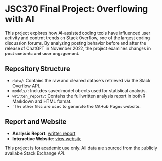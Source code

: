 # JSC370 Final Project: Overflowing with AI

This project explores how AI-assisted coding tools have influenced user activity and content trends on Stack Overflow, one of the largest coding discussion forums. By analyzing posting behavior before and after the release of ChatGPT in November 2022, the project examines changes in post contents and user engagement.

## Repository Structure

- `data/`: Contains the raw and cleaned datasets retrieved via the Stack Overflow API.
- `models/`: Includes saved model objects used for statistical analysis.
- `written_report/`: Contains the full written analysis report in both R Markdown and HTML format.
- `The other files are used to generate the GitHub Pages website.

## Report and Website

- **Analysis Report**: [written report](written_report/final_report.pdf)
- **Interactive Website**: [view website](https://Sophie-X31.github.io/JSC370-Final-Project/)

This project is for academic use only. All data are sourced from the publicly available Stack Exchange API.
